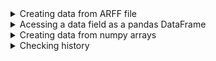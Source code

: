 <details>
<summary>Creating data from ARFF file</summary>
<p>

```python3
# Creating data from ARFF file
import aiuna.pack

d = File("iris.arff").data
print(d.Xd)
```

```bash
['sepallength', 'sepalwidth', 'petallength', 'petalwidth']
```
```python3

print(d.X[:5])
```

```bash
[[5.1 3.5 1.4 0.2]
 [4.9 3.  1.4 0.2]
 [4.7 3.2 1.3 0.2]
 [4.6 3.1 1.5 0.2]
 [5.  3.6 1.4 0.2]]
```
```python3

print(d.y[:5])
```

```bash
['Iris-setosa' 'Iris-setosa' 'Iris-setosa' 'Iris-setosa' 'Iris-setosa']
```
```python3

print(set(d.y))
```

```bash
{'Iris-setosa', 'Iris-virginica', 'Iris-versicolor'}
```
```python3

```

```bash
```

</p>
</details>
<details>
<summary>Acessing a data field as a pandas DataFrame</summary>
<p>

```python3
# Acessing a data field as a pandas DataFrame
import aiuna.pack

d = File("iris.arff").data
df = d.X_pd
print(df.head())
```

```bash
   sepallength  sepalwidth  petallength  petalwidth
0          5.1         3.5          1.4         0.2
1          4.9         3.0          1.4         0.2
2          4.7         3.2          1.3         0.2
3          4.6         3.1          1.5         0.2
4          5.0         3.6          1.4         0.2
```
```python3

mycol = d.X_pd["petallength"]
print(mycol[:5])
```

```bash
0    1.4
1    1.4
2    1.3
3    1.5
4    1.4
Name: petallength, dtype: float64
```
```python3

```

```bash
```

</p>
</details>
<details>
<summary>Creating data from numpy arrays</summary>
<p>

```python3
# Creating data from numpy arrays
import aiuna.pack

X = np.array([[1, 2, 3], [4, 5, 6], [7, 8, 9]])
y = np.array([0, 1, 1])
d = new(X=X, y=y)
print(d)
```

```bash
{
    "uuid": "2BKAfUOnmjvdGlHo75rEdEM",
    "uuids": {
        "X": "34fVnbLMCkye7mDVaFTKZ2D",
        "Y": "35Eugcis8RTjXNaUbYcY8oW",
        "failure": "00000000000000000000001",
        "timeout": "00000000000000000000001",
        "comparable": "00000000000000000000001"
    },
    "matrices": "X,Y"
}
```
```python3

```

```bash
```

</p>
</details>
<details>
<summary>Checking history</summary>
<p>

```python3
# Checking history
import aiuna.pack

X = np.array([[1, 2, 3], [4, 5, 6], [7, 8, 9]])
y = np.array([0, 1, 1])
d = new(X=X, y=y)
print(d.history)
```

```bash
[
    {
        "id": "06o5LroHNEoS3NVwXptGF1G",
        "desc": {
            "name": "New",
            "path": "aiuna.new",
            "config": {
                "hashes": {
                    "X": "586962852295d584ec08e7214393f8b2",
                    "Y": "f043eb8b1ab0a9618ad1dc53a00d759e"
                }
            }
        }
    }
]
```
```python3

del d["X"]
print(d.history)
```

```bash
[
    {
        "id": "06o5LroHNEoS3NVwXptGF1G",
        "desc": {
            "name": "New",
            "path": "aiuna.new",
            "config": {
                "hashes": {
                    "X": "586962852295d584ec08e7214393f8b2",
                    "Y": "f043eb8b1ab0a9618ad1dc53a00d759e"
                }
            }
        }
    },
    {
        "id": "06LmOW1zKe8JV60yeoG7GAR",
        "desc": {
            "name": "Del",
            "path": "aiuna.delete",
            "config": {
                "field": "X"
            }
        }
    }
]
```
```python3

d["Z"] = 42
print(d.Z, type(d.Z))
```

```bash
[[42]] <class 'numpy.ndarray'>
```
```python3

print(d.history)
```

```bash
[
    {
        "id": "06o5LroHNEoS3NVwXptGF1G",
        "desc": {
            "name": "New",
            "path": "aiuna.new",
            "config": {
                "hashes": {
                    "X": "586962852295d584ec08e7214393f8b2",
                    "Y": "f043eb8b1ab0a9618ad1dc53a00d759e"
                }
            }
        }
    },
    {
        "id": "06LmOW1zKe8JV60yeoG7GAR",
        "desc": {
            "name": "Del",
            "path": "aiuna.delete",
            "config": {
                "field": "X"
            }
        }
    },
    {
        "id": "070PDPFt5DqkHjb7QQg4OIu",
        "desc": {
            "name": "Let",
            "path": "aiuna.let",
            "config": {
                "field": "Z",
                "value": 42
            }
        }
    }
]
```
```python3

```

```bash
```

</p>
</details>